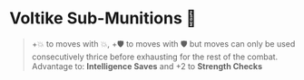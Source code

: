 # Voltike Sub-Munitions 💎 
> +:boom: to moves with :boom:, +:shield: to moves with :shield: but moves can only be used consecutively thrice before exhausting for the rest of the combat.
Advantage to: __Intelligence Saves__ and +2 to __Strength Checks__
